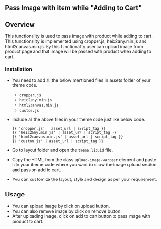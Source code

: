 ## Pass Image with item while "Adding to Cart"

## Overview
This functionality is used to pass image with product while adding to cart. This functionality is implemented using cropper.js, heic2any.min.js and html2canvas.min.js. By this functionality user can upload image from product page and that image will be passed with product when adding to cart.

### Installation
- You need to add all the below mentioned files in assets folder of your theme code.
  - `cropper.js`
  - `heic2any.min.js` 
  - `html2canvas.min.js`
  - `custom.js`
  
- Include all the above files in your theme code just like below code.
    ```liquid
    {{ 'cropper.js' | asset_url | script_tag }}
    {{ 'heic2any.min.js' | asset_url | script_tag }}
    {{ 'html2canvas.min.js' | asset_url | script_tag }}
    {{ 'custom.js' | asset_url | script_tag }}
    ```
- Go to layout folder and open the `theme.liquid` file.
- Copy the HTML from the class `upload-image-warpper` element and paste it in your theme code where you want to show the image upload section and pass on add to cart. 
- You can customize the layout, style and design as per your requirement.

## Usage
- You can upload image by click on upload button.
- You can also remove image by click on remove button.
- After uploading image, click on add to cart button to pass image with product to cart.